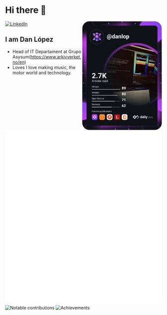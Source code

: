 # Hi there 👋

<div align="left">
  <a href="https://www.linkedin.com/in/danlopz/">
    <img
      src="https://img.shields.io/static/v1?logo=linkedin&style=flat-square&color=0072b1&label=LinkedIn&message=%E2%98%86"
      alt="LinkedIn"
    />
  </a>

  <a href="https://api.daily.dev/get?r=danlopz" target="_blank">
    <img
      width="256"
      align="right"
      src="https://raw.githubusercontent.com/danlopz/danlopz/devcard/devcard.svg"
    />
  </a>
</div>

## I am Dan López

- Head of IT Departament at Grupo Asysum(https://www.arkivverket.no/en)
- Loves I love making music, the motor world and technology.

![Metrics](https://raw.githubusercontent.com/danlopz/danlopz/github-metrics/github-metrics.svg)
![Notable contributions](https://raw.githubusercontent.com/danlopz/danlopz/github-metrics/notable.svg)
![Achievements](https://raw.githubusercontent.com/danlopz/danlopz/github-metrics/achievements.svg)
